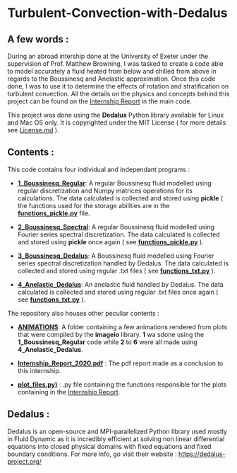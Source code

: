 # Turbulent-Convection-with-Dedalus

## A few words :
During an abroad intership done at the University of Exeter under the supervision of Prof. Matthew Browning, I was tasked to create a code able to model accurately a fluid heated from below and chilled from above in regards to the Boussinesq and Anelastic approximation. Once this code done, I was to use it to determine the effects of rotation and stratification on turbulent convection. All the details on the physics and concepts behind this project can be found on the [Internship Report](https://github.com/EnguerranVidal/Turbulent-Convection-with-Dedalus/blob/main/Internship_Report_2020.pdf) in the main code.

This project was done using the **Dedalus** Python library available for Linux and Mac OS only. It is copyrighted under the MIT License ( for more details see [License.md](https://github.com/EnguerranVidal/Turbulent-Convection-with-Dedalus/blob/main/License.md) ).

## Contents :

This code contains four individual and independant programs :

- **[1_Boussinesq_Regular](https://github.com/EnguerranVidal/Turbulent-Convection-with-Dedalus/tree/main/1_Boussinesq_Regular)**: A regular Boussinesq fluid modelled using regular discretization and Numpy matrices operations for its calculations. The data calculated is collected and stored using **pickle** ( the functions used for the storage abilities are in the **[functions_pickle.py](https://github.com/EnguerranVidal/Turbulent-Convection-with-Dedalus/blob/main/1_Boussinesq_Regular/functions_pickle.py)** file.

- **[2_Boussinesq_Spectral](https://github.com/EnguerranVidal/Turbulent-Convection-with-Dedalus/tree/main/2_Boussinesq_Spectral)**: A regular Boussinesq fluid modelled using Fourier series spectral discretization. The data calculated is collected and stored using **pickle** once again ( see **[functions_pickle.py](https://github.com/EnguerranVidal/Turbulent-Convection-with-Dedalus/blob/main/2_Boussinesq_Spectral/functions_pickle.py)** ).

- **[3_Boussinesq_Dedalus](https://github.com/EnguerranVidal/Turbulent-Convection-with-Dedalus/tree/main/3_Boussinesq_Dedalus)**: A Boussinesq fluid modelled using Fourier series spectral discretization handled by Dedalus. The data calculated is collected and stored using regular .txt files ( see **[functions_txt.py](https://github.com/EnguerranVidal/Turbulent-Convection-with-Dedalus/tree/main/3_Boussinesq_Dedalus/functions_txt.py)** ).

- **[4_Anelastic_Dedalus](https://github.com/EnguerranVidal/Turbulent-Convection-with-Dedalus/tree/main/4_Anelastic_Dedalus)**: An anelastic fluid handled by Dedalus. The data calculated is collected and stored using regular .txt files once again ( see **[functions_txt.py](https://github.com/EnguerranVidal/Turbulent-Convection-with-Dedalus/tree/main/4_Anelastic_Dedalus/functions_txt.py)** ).


The repository also houses other peculiar contents :

- **[ANIMATIONS](https://github.com/EnguerranVidal/Turbulent-Convection-with-Dedalus/tree/main/ANIMATIONS)**: A folder containing a few animations rendered from plots that were compiled by the **imageio** library. **1** wa sdone using the **1_Boussinesq_Regular** code while **2** to **6** were all made using **4_Anelastic_Dedalus**.

- **[Internship_Report_2020.pdf](https://github.com/EnguerranVidal/Turbulent-Convection-with-Dedalus/blob/main/Internship_Report_2020.pdf)** : The pdf report made as a conclusion to this internship.

- **[plot_files.py)](https://github.com/EnguerranVidal/Turbulent-Convection-with-Dedalus/blob/main/plot_files.py)** : .py file containing the functions responsible for the plots containing in the [Internship Report](https://github.com/EnguerranVidal/Turbulent-Convection-with-Dedalus/blob/main/Internship_Report_2020.pdf).


## Dedalus :
Dedalus is an open-source and MPI-parallelized Python library used mostly in Fluid Dynamic as it is incredibly efficient at solving non linear differential equations into closed physical domains with fixed equations and fixed boundary conditions. For more info, go visit their website :  <https://dedalus-project.org/>
